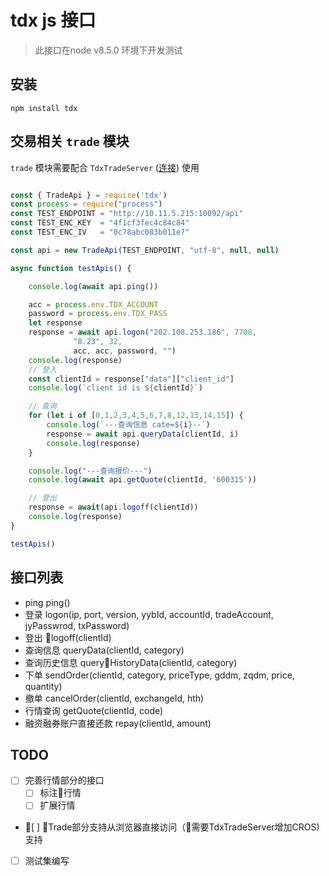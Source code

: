 # tdx js 接口

> 此接口在node v8.5.0 环境下开发测试


## 安装

```
npm install tdx
```

## 交易相关 `trade` 模块

`trade` 模块需要配合 `TdxTradeServer` ([连接](https://github.com/rainx/TdxTradeServer)) 使用

```javascript

const { TradeApi } = require('tdx')
const process = require("process")
const TEST_ENDPOINT = "http://10.11.5.215:10092/api"
const TEST_ENC_KEY  = "4f1cf3fec4c84c84"
const TEST_ENC_IV   = "0c78abc083b011e7"

const api = new TradeApi(TEST_ENDPOINT, "utf-8", null, null)

async function testApis() {

    console.log(await api.ping())

    acc = process.env.TDX_ACCOUNT
    password = process.env.TDX_PASS
    let response
    response = await api.logon("202.108.253.186", 7708,
              "8.23", 32,
              acc, acc, password, "")
    console.log(response)
    // 登入
    const clientId = response["data"]["client_id"]
    console.log(`client id is ${clientId}`)

    // 查询
    for (let i of [0,1,2,3,4,5,6,7,8,12,13,14,15]) {
        console.log(`---查询信息 cate=${i}--`)
        response = await api.queryData(clientId, i)
        console.log(response)
    }

    console.log("---查询报价---")
    console.log(await api.getQuote(clientId, '600315'))

    // 登出
    response = await(api.logoff(clientId))
    console.log(response)
}

testApis()
```

## 接口列表

* ping ping()
* 登录 logon(ip, port, version, yybId, accountId, tradeAccount, jyPasswrod, txPassword)
* 登出 logoff(clientId) 
* 查询信息 queryData(clientId, category)
* 查询历史信息 queryHistoryData(clientId, category)
* 下单 sendOrder(clientId, category, priceType, gddm, zqdm, price, quantity) 
* 撤单 cancelOrder(clientId, exchangeId, hth)
* 行情查询 getQuote(clientId, code)
* 融资融券账户直接还款 repay(clientId, amount)



## TODO

- [ ] 完善行情部分的接口
    - [ ] 标注行情
    - [ ] 扩展行情
- [ ] Trade部分支持从浏览器直接访问（需要TdxTradeServer增加CROS)支持
- [ ] 测试集编写
